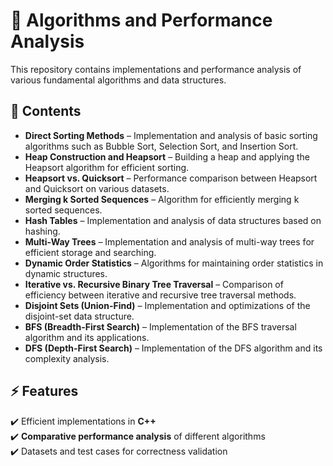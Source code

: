 # 📌 Algorithms and Performance Analysis  

This repository contains implementations and performance analysis of various fundamental algorithms and data structures.  

## 📂 Contents  

- **Direct Sorting Methods** – Implementation and analysis of basic sorting algorithms such as Bubble Sort, Selection Sort, and Insertion Sort.  
- **Heap Construction and Heapsort** – Building a heap and applying the Heapsort algorithm for efficient sorting.  
- **Heapsort vs. Quicksort** – Performance comparison between Heapsort and Quicksort on various datasets.  
- **Merging k Sorted Sequences** – Algorithm for efficiently merging k sorted sequences.  
- **Hash Tables** – Implementation and analysis of data structures based on hashing.  
- **Multi-Way Trees** – Implementation and analysis of multi-way trees for efficient storage and searching.  
- **Dynamic Order Statistics** – Algorithms for maintaining order statistics in dynamic structures.  
- **Iterative vs. Recursive Binary Tree Traversal** – Comparison of efficiency between iterative and recursive tree traversal methods.  
- **Disjoint Sets (Union-Find)** – Implementation and optimizations of the disjoint-set data structure.  
- **BFS (Breadth-First Search)** – Implementation of the BFS traversal algorithm and its applications.  
- **DFS (Depth-First Search)** – Implementation of the DFS algorithm and its complexity analysis.  

## ⚡ Features  

✔️ Efficient implementations in **C++**  
✔️ **Comparative performance analysis** of different algorithms  
✔️ Datasets and test cases for correctness validation  
